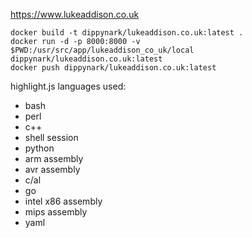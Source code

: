 https://www.lukeaddison.co.uk

```
docker build -t dippynark/lukeaddison.co.uk:latest .
docker run -d -p 8000:8000 -v $PWD:/usr/src/app/lukeaddison_co_uk/local dippynark/lukeaddison.co.uk:latest 
docker push dippynark/lukeaddison.co.uk:latest
```

highlight.js languages used:
  - bash
  - perl
  - c++
  - shell session
  - python
  - arm assembly
  - avr assembly
  - c/al
  - go
  - intel x86 assembly
  - mips assembly
  - yaml
